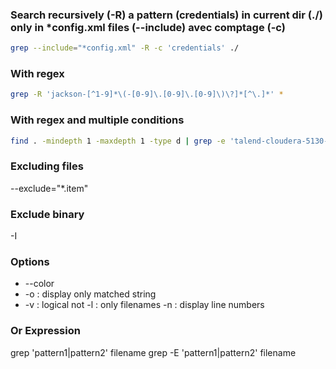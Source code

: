  ### Search recursively (-R) a pattern (credentials) in current dir (./) only in *config.xml files (--include) avec comptage (-c)
 ```bash
 grep --include="*config.xml" -R -c 'credentials' ./
```

### With regex
```bash
grep -R 'jackson-[^1-9]*\(-[0-9]\.[0-9]\.[0-9]\)\?]*[^\.]*' *
```

### With regex and multiple conditions
```bash
find . -mindepth 1 -maxdepth 1 -type d | grep -e 'talend-cloudera-5130-from-540-hadoop-spark' -e 'tuj1'
```

### Excluding files
--exclude="*.item"

### Exclude binary
-I

### Options
* --color
* -o : display only matched string
* -v : logical not
  -l : only filenames
  -n : display line numbers

### Or Expression
grep 'pattern1\|pattern2' filename
grep -E 'pattern1|pattern2' filename

